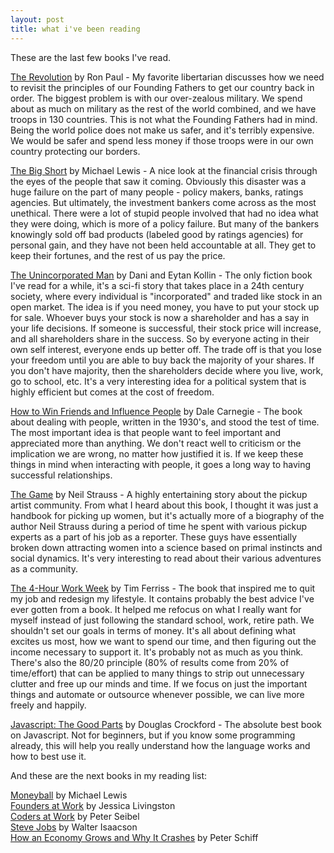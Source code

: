 ```yaml
---
layout: post
title: what i've been reading
---
```


These are the last few books I've read.

[The Revolution][1] by Ron Paul - My favorite libertarian discusses how we need to revisit the principles of our Founding Fathers to get our country back in order. The biggest problem is with our over-zealous military. We spend about as much on military as the rest of the world combined, and we have troops in 130 countries. This is not what the Founding Fathers had in mind. Being the world police does not make us safer, and it's terribly expensive. We would be safer and spend less money if those troops were in our own country protecting our borders.

[The Big Short][2] by Michael Lewis - A nice look at the financial crisis through the eyes of the people that saw it coming. Obviously this disaster was a huge failure on the part of many people - policy makers, banks, ratings agencies. But ultimately, the investment bankers come across as the most unethical. There were a lot of stupid people involved that had no idea what they were doing, which is more of a policy failure. But many of the bankers knowingly sold off bad products (labeled good by ratings agencies) for personal gain, and they have not been held accountable at all. They get to keep their fortunes, and the rest of us pay the price.

[The Unincorporated Man][3] by Dani and Eytan Kollin - The only fiction book I've read for a while, it's a sci-fi story that takes place in a 24th century society, where every individual is "incorporated" and traded like stock in an open market. The idea is if you need money, you have to put your stock up for sale. Whoever buys your stock is now a shareholder and has a say in your life decisions. If someone is successful, their stock price will increase, and all shareholders share in the success. So by everyone acting in their own self interest, everyone ends up better off. The trade off is that you lose your freedom until you are able to buy back the majority of your shares. If you don't have majority, then the shareholders decide where you live, work, go to school, etc. It's a very interesting idea for a political system that is highly efficient but comes at the cost of freedom.

<!--break-->

[How to Win Friends and Influence People][4] by Dale Carnegie - The book about dealing with people, written in the 1930's, and stood the test of time. The most important idea is that people want to feel important and appreciated more than anything. We don't react well to criticism or the implication we are wrong, no matter how justified it is. If we keep these things in mind when interacting with people, it goes a long way to having successful relationships.

[The Game][5] by Neil Strauss - A highly entertaining story about the pickup artist community. From what I heard about this book, I thought it was just a handbook for picking up women, but it's actually more of a biography of the author Neil Strauss during a period of time he spent with various pickup experts as a part of his job as a reporter. These guys have essentially broken down attracting women into a science based on primal instincts and social dynamics. It's very interesting to read about their various adventures as a community.

[The 4-Hour Work Week][6] by Tim Ferriss - The book that inspired me to quit my job and redesign my lifestyle. It contains probably the best advice I've ever gotten from a book. It helped me refocus on what I really want for myself instead of just following the standard school, work, retire path. We shouldn't set our goals in terms of money. It's all about defining what excites us most, how we want to spend our time, and then figuring out the income necessary to support it. It's probably not as much as you think. There's also the 80/20 principle (80% of results come from 20% of time/effort) that can be applied to many things to strip out unnecessary clutter and free up our minds and time. If we focus on just the important things and automate or outsource whenever possible, we can live more freely and happily.

[Javascript: The Good Parts][7] by Douglas Crockford - The absolute best book on Javascript. Not for beginners, but if you know some programming already, this will help you really understand how the language works and how to best use it.

And these are the next books in my reading list:

[Moneyball][8] by Michael Lewis  
[Founders at Work][9] by Jessica Livingston  
[Coders at Work][10] by Peter Seibel  
[Steve Jobs][11] by Walter Isaacson  
[How an Economy Grows and Why It Crashes][12] by Peter Schiff

[1]: http://amzn.com/0446537527
[2]: http://amzn.com/0393338827
[3]: http://amzn.com/B005DI93O8
[4]: http://amzn.com/0671027034
[5]: http://amzn.com/0060554738
[6]: http://amzn.com/0307465357
[7]: http://amzn.com/0596517742
[8]: http://amzn.com/0393338398
[9]: http://amzn.com/1430210788
[10]: http://amzn.com/1430219483
[11]: http://amzn.com/1451648537
[12]: http://amzn.com/047052670X

<!--end-->
